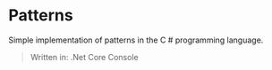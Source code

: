 #  Patterns

Simple implementation of patterns in the C # programming language.

> Written in: .Net Core Console
